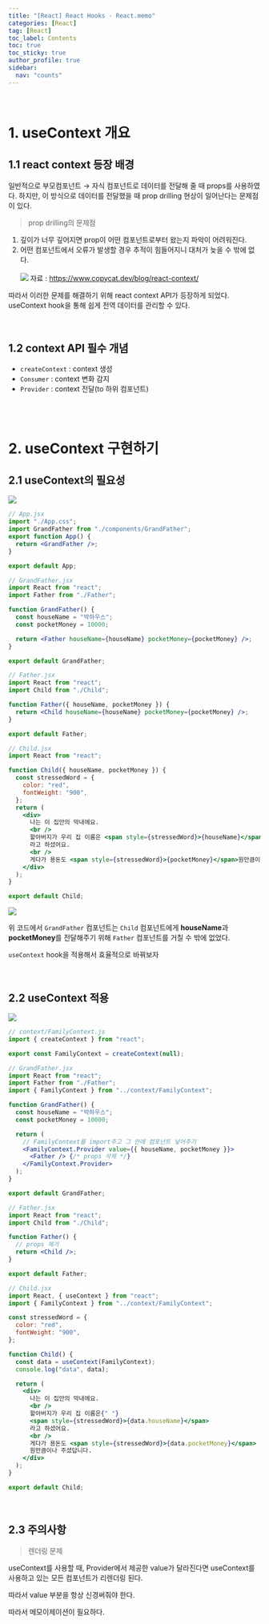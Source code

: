 ```yaml
---
title: "[React] React Hooks - React.memo"
categories: [React]
tag: [React]
toc_label: Contents
toc: true
toc_sticky: true
author_profile: true
sidebar:
  nav: "counts"
---
```


<br>

# 1. useContext 개요

## 1.1 react context 등장 배경

일반적으로 부모컴포넌트 → 자식 컴포넌트로 데이터를 전달해 줄 때 props를 사용하였다. 하지만, 이 방식으로 데이터를 전달했을 때 prop drilling 현상이 일어난다는 문제점이 있다.

> prop drilling의 문제점

1. 깊이가 너무 깊어지면 prop이 어떤 컴포넌트로부터 왔는지 파악이 어려워진다.
2. 어떤 컴포넌트에서 오류가 발생할 경우 추적이 힘들어지니 대처가 늦을 수 밖에 없다.<br><br>
   ![](/assets/images/2024/2024-01-27-14-51-47.png)
   자료 : https://www.copycat.dev/blog/react-context/

따라서 이러한 문제를 해결하기 위해 react context API가 등장하게 되었다. useContext hook을 통해 쉽게 전역 데이터를 관리할 수 있다.

<br>

## 1.2 context API 필수 개념

- `createContext` : context 생성
- `Consumer` : context 변화 감지
- `Provider` : context 전달(to 하위 컴포넌트)

<br><br>

# 2. useContext 구현하기

## 2.1 useContext의 필요성

![](/assets/images/2024/2024-01-27-18-38-16.png)

```jsx
// App.jsx
import "./App.css";
import GrandFather from "./components/GrandFather";
export function App() {
  return <GrandFather />;
}

export default App;
```

```jsx
// GrandFather.jsx
import React from "react";
import Father from "./Father";

function GrandFather() {
  const houseName = "박하우스";
  const pocketMoney = 10000;

  return <Father houseName={houseName} pocketMoney={pocketMoney} />;
}

export default GrandFather;
```

```jsx
// Father.jsx
import React from "react";
import Child from "./Child";

function Father({ houseName, pocketMoney }) {
  return <Child houseName={houseName} pocketMoney={pocketMoney} />;
}

export default Father;
```

```jsx
// Child.jsx
import React from "react";

function Child({ houseName, pocketMoney }) {
  const stressedWord = {
    color: "red",
    fontWeight: "900",
  };
  return (
    <div>
      나는 이 집안의 막내에요.
      <br />
      할아버지가 우리 집 이름은 <span style={stressedWord}>{houseName}</span>
      라고 하셨어요.
      <br />
      게다가 용돈도 <span style={stressedWord}>{pocketMoney}</span>원만큼이나 주셨답니다.
    </div>
  );
}

export default Child;
```

![](/assets/images/2024/2024-01-27-18-44-35.png)

위 코드에서 `GrandFather` 컴포넌트는 `Child` 컴포넌트에게 **houseName**과 **pocketMoney**를 전달해주기 위해 `Father` 컴포넌트를 거칠 수 밖에 없었다.

`useContext` hook을 적용해서 효율적으로 바꿔보자

<br>

## 2.2 useContext 적용

![](/assets/images/2024/2024-01-27-18-46-22.png)

```jsx
// context/FamilyContext.js
import { createContext } from "react";

export const FamilyContext = createContext(null);
```

```jsx
// GrandFather.jsx
import React from "react";
import Father from "./Father";
import { FamilyContext } from "../context/FamilyContext";

function GrandFather() {
  const houseName = "박하우스";
  const pocketMoney = 10000;

  return (
    // FamilyContext를 import주고 그 안에 컴포넌트 넣어주기
    <FamilyContext.Provider value={{ houseName, pocketMoney }}>
      <Father /> {/* props 삭제 */}
    </FamilyContext.Provider>
  );
}

export default GrandFather;
```

```jsx
// Father.jsx
import React from "react";
import Child from "./Child";

function Father() {
  // props 제거
  return <Child />;
}

export default Father;
```

```jsx
// Child.jsx
import React, { useContext } from "react";
import { FamilyContext } from "../context/FamilyContext";

const stressedWord = {
  color: "red",
  fontWeight: "900",
};

function Child() {
  const data = useContext(FamilyContext);
  console.log("data", data);

  return (
    <div>
      나는 이 집안의 막내에요.
      <br />
      할아버지가 우리 집 이름은{" "}
      <span style={stressedWord}>{data.houseName}</span>
      라고 하셨어요.
      <br />
      게다가 용돈도 <span style={stressedWord}>{data.pocketMoney}</span>
      원만큼이나 주셨답니다.
    </div>
  );
}

export default Child;
```

<br>

## 2.3 주의사항

> 렌더링 문제

useContext를 사용할 때, Provider에서 제공한 value가 달라진다면 useContext를 사용하고 있는 모든 컴포넌트가 리렌더링 된다.

따라서 value 부분을 항상 신경써줘야 한다.

따라서 메모이제이션이 필요하다.

<br>
